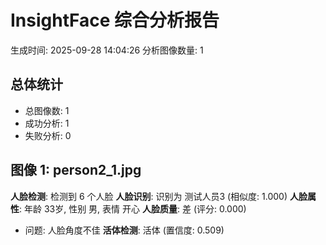 # InsightFace 综合分析报告
生成时间: 2025-09-28 14:04:26
分析图像数量: 1

## 总体统计
- 总图像数: 1
- 成功分析: 1
- 失败分析: 0

## 图像 1: person2_1.jpg
**人脸检测**: 检测到 6 个人脸
**人脸识别**: 识别为 测试人员3 (相似度: 1.000)
**人脸属性**: 年龄 33岁, 性别 男, 表情 开心
**人脸质量**: 差 (评分: 0.000)
  - 问题: 人脸角度不佳
**活体检测**: 活体 (置信度: 0.509)
